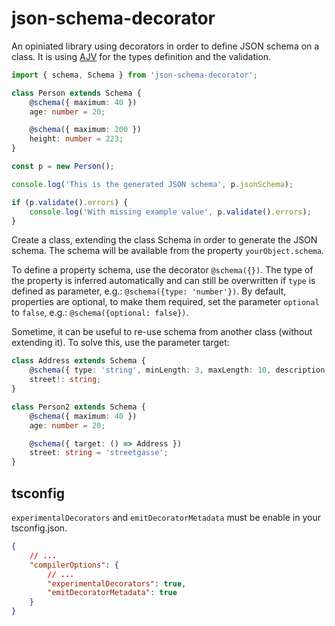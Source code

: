 # json-schema-decorator

An opiniated library using decorators in order to define JSON schema on a class.
It is using [AJV](https://www.npmjs.com/package/ajv) for the types definition and the validation.

```ts
import { schema, Schema } from 'json-schema-decorator';

class Person extends Schema {
    @schema({ maximum: 40 })
    age: number = 20;

    @schema({ maximum: 200 })
    height: number = 223;
}

const p = new Person();

console.log('This is the generated JSON schema', p.jsonSchema);

if (p.validate().errors) {
    console.log('With missing example value', p.validate().errors);
}
```

Create a class, extending the class Schema in order to generate the JSON schema.
The schema will be available from the property `yourObject.schema`.

To define a property schema, use the decorator `@schema({})`. The type of the property is inferred automatically and can still be overwritten if `type` is defined as parameter, e.g.: `@schema({type: 'number'})`. By default, properties are optional, to make them required, set the parameter `optional` to `false`, e.g.: `@schema({optional: false})`.

Sometime, it can be useful to re-use schema from another class (without extending it). To solve this, use the parameter target:

```ts
class Address extends Schema {
    @schema({ type: 'string', minLength: 3, maxLength: 10, description: 'Street name' })
    street!: string;
}

class Person2 extends Schema {
    @schema({ maximum: 40 })
    age: number = 20;

    @schema({ target: () => Address })
    street: string = 'streetgasse';
}
```

## tsconfig

`experimentalDecorators` and `emitDecoratorMetadata` must be enable in your tsconfig.json.

```json
{
    // ...
    "compilerOptions": {
        // ...
        "experimentalDecorators": true,
        "emitDecoratorMetadata": true
    }
}
```

